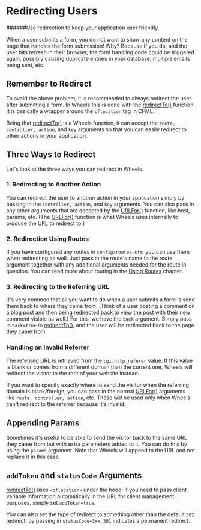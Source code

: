 # Redirecting Users


######Use redirection to keep your application user friendly.

When a user submits a form, you do not want to show any content on the page that
handles the form submission! Why? Because if you do, and the user hits refresh 
in their browser, the form handling code could be triggered again, possibly 
causing duplicate entries in your database, multiple emails being sent, etc.

## Remember to Redirect

To avoid the above problem, it is recommended to always redirect the user after 
submitting a form. In Wheels this is done with the [redirectTo()][1] function. 
It is basically a wrapper around the `cflocation` tag in CFML.

Being that [redirectTo()][1] is a Wheels function, it can accept the 
`route, controller, action`, and `key` arguments so that you can easily redirect
to other actions in your application.

## Three Ways to Redirect

Let's look at the three ways you can redirect in Wheels.

### 1. Redirecting to Another Action

You can redirect the user to another action in your application simply by 
passing in the `controller, action`, and `key` arguments. You can also pass in 
any other arguments that are accepted by the [URLFor()][2] function, like host, 
params, etc. (The [URLFor()][2] function is what Wheels uses internally to 
produce the URL to redirect to.)

### 2. Redirection Using Routes

If you have configured any routes in `config/routes.cfm`, you can use them when 
redirecting as well. Just pass in the route's name to the route argument 
together with any additional arguments needed for the route in question. You can
read more about routing in the [Using Routes][3] chapter.

### 3. Redirecting to the Referring URL

It's very common that all you want to do when a user submits a form is send them
back to where they came from. (Think of a user posting a comment on a blog post 
and then being redirected back to view the post with their new comment visible 
as well.) For this, we have the `back` argument. Simply pass in `back=true` to 
[redirectTo()][1], and the user will be redirected back to the page they came 
from.

### Handling an Invalid Referrer

The referring URL is retrieved from the `cgi.http_referer` value. If this value 
is blank or comes from a different domain than the current one, Wheels will 
redirect the visitor to the root of your website instead.

If you want to specify exactly where to send the visitor when the referring 
domain is blank/foreign, you can pass in the normal [URLFor()][2] arguments like
`route, controller, action`, etc. These will be used only when Wheels can't 
redirect to the referrer because it's invalid.

## Appending Params

Sometimes it's useful to be able to send the visitor back to the same URL they 
came from but with extra parameters added to it. You can do this by using the 
`params` argument. Note that Wheels will append to the URL and not replace it in
this case.

## `addToken` and `statusCode` Arguments

[redirectTo()][1] uses `<cflocation>` under the hood; if you need to pass client
variable information automatically in the URL for client management purposes, 
simply set `addToken=true`. 

You can also set the type of redirect to something other than the default `302` 
redirect, by passing in `statusCode=3xx`. `301` indicates a permanent redirect.

[1]: TBD
[2]: TBD
[3]: 12-Using-Routes.md